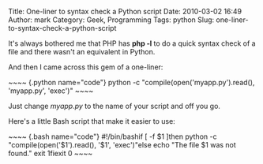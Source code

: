 Title: One-liner to syntax check a Python script
Date: 2010-03-02 16:49
Author: mark
Category: Geek, Programming
Tags: python
Slug: one-liner-to-syntax-check-a-python-script

It's always bothered me that PHP has **php -l** to do a quick syntax
check of a file and there wasn't an equivalent in Python.

And then I came across this gem of a one-liner:

<p>
~~~~ {.python name="code"}
python -c "compile(open('myapp.py').read(), 'myapp.py', 'exec')"
~~~~

</p>

Just change *myapp.py* to the name of your script and off you go.

Here's a little Bash script that make it easier to use:

<p>
~~~~ {.bash name="code"}
#!/bin/bashif [ -f $1 ]then    python -c "compile(open('$1').read(), '$1', 'exec')"else    echo "The file $1 was not found."    exit 1fiexit 0
~~~~

</p>

